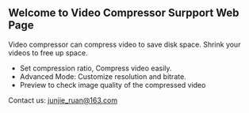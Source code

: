 ## Welcome to Video Compressor Surpport Web Page


Video compressor can compress video to save disk space. Shrink your videos to free up space.

- Set compression ratio, Compress video easily.
- Advanced Mode: Customize resolution and bitrate. 
- Preview to check image quality of the compressed video


Contact us: junjie_ruan@163.com
